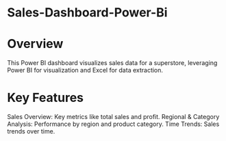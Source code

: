 # Sales-Dashboard-Power-Bi

# Overview
This Power BI dashboard visualizes sales data for a  superstore, leveraging Power BI for visualization and Excel for data extraction.

# Key Features
Sales Overview: Key metrics like total sales and profit.
Regional & Category Analysis: Performance by region and product category.
Time Trends: Sales trends over time.

